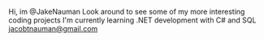 Hi, im @JakeNauman
Look around to see some of my more interesting coding projects
I'm currently learning .NET development with C# and SQL
jacobtnauman@gmail.com
